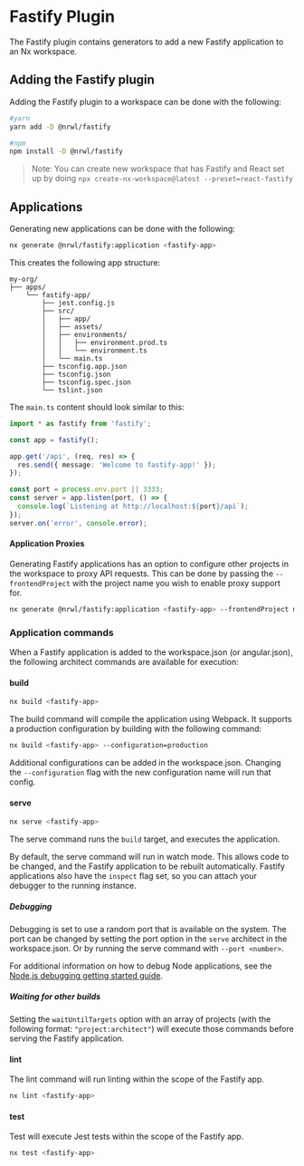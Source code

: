 # Fastify Plugin

The Fastify plugin contains generators to add a new Fastify application to an Nx workspace.

## Adding the Fastify plugin

Adding the Fastify plugin to a workspace can be done with the following:

```bash
#yarn
yarn add -D @nrwl/fastify
```

```bash
#npm
npm install -D @nrwl/fastify
```

> Note: You can create new workspace that has Fastify and React set up by doing `npx create-nx-workspace@latest --preset=react-fastify`

## Applications

Generating new applications can be done with the following:

```bash
nx generate @nrwl/fastify:application <fastify-app>
```

This creates the following app structure:

```treeview
my-org/
├── apps/
    └── fastify-app/
        ├── jest.config.js
        ├── src/
        │   ├── app/
        │   ├── assets/
        │   ├── environments/
        │   │   ├── environment.prod.ts
        │   │   └── environment.ts
        │   └── main.ts
        ├── tsconfig.app.json
        ├── tsconfig.json
        ├── tsconfig.spec.json
        └── tslint.json
```

The `main.ts` content should look similar to this:

```typescript
import * as fastify from 'fastify';

const app = fastify();

app.get('/api', (req, res) => {
  res.send({ message: 'Welcome to fastify-app!' });
});

const port = process.env.port || 3333;
const server = app.listen(port, () => {
  console.log(`Listening at http://localhost:${port}/api`);
});
server.on('error', console.error);
```

#### Application Proxies

Generating Fastify applications has an option to configure other projects in the workspace to proxy API requests. This can be done by passing the `--frontendProject` with the project name you wish to enable proxy support for.

```bash
nx generate @nrwl/fastify:application <fastify-app> --frontendProject my-react-app
```

### Application commands

When a Fastify application is added to the workspace.json (or angular.json), the following architect commands are available for execution:

#### build

```bash
nx build <fastify-app>
```

The build command will compile the application using Webpack. It supports a production configuration by building with the following command:

```bash
nx build <fastify-app> --configuration=production
```

Additional configurations can be added in the workspace.json. Changing the `--configuration` flag with the new configuration name will run that config.

#### serve

```bash
nx serve <fastify-app>
```

The serve command runs the `build` target, and executes the application.

By default, the serve command will run in watch mode. This allows code to be changed, and the Fastify application to be rebuilt automatically.
Fastify applications also have the `inspect` flag set, so you can attach your debugger to the running instance.

##### Debugging

Debugging is set to use a random port that is available on the system. The port can be changed by setting the port option in the `serve` architect in the workspace.json. Or by running the serve command with `--port <number>`.

For additional information on how to debug Node applications, see the [Node.js debugging getting started guide](https://fastifyjs.org/en/docs/guides/debugging-getting-started/#inspector-clients).

##### Waiting for other builds

Setting the `waitUntilTargets` option with an array of projects (with the following format: `"project:architect"`) will execute those commands before serving the Fastify application.

#### lint

The lint command will run linting within the scope of the Fastify app.

```bash
nx lint <fastify-app>
```

#### test

Test will execute Jest tests within the scope of the Fastify app.

```bash
nx test <fastify-app>
```
